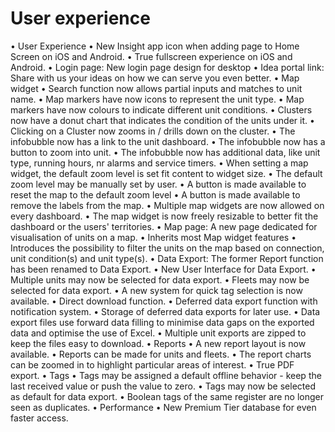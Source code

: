 # User experience

• User Experience • New Insight app icon when adding page to Home Screen on iOS and Android. • True fullscreen experience on iOS and Android. • Login page: New login page design for desktop • Idea portal link: Share with us your ideas on how we can serve you even better. • Map widget • Search function now allows partial inputs and matches to unit name. • Map markers have now icons to represent the unit type. • Map markers have now colours to indicate different unit conditions. • Clusters now have a donut chart that indicates the condition of the units under it. • Clicking on a Cluster now zooms in / drills down on the cluster. • The infobubble now has a link to the unit dashboard. • The infobubble now has a button to zoom into unit. • The infobubble now has additional data, like unit type, running hours, nr alarms and service timers. • When setting a map widget, the default zoom level is set fit content to widget size. • The default zoom level may be manually set by user. • A button is made available to reset the map to the default zoom level • A button is made available to remove the labels from the map. • Multiple map widgets are now allowed on every dashboard. • The map widget is now freely resizable to better fit the dashboard or the users' territories. • Map page: A new page dedicated for visualisation of units on a map. • Inherits most Map widget features • Introduces the possibility to filter the units on the map based on connection, unit condition\(s\) and unit type\(s\). • Data Export: The former Report function has been renamed to Data Export. • New User Interface for Data Export. • Multiple units may now be selected for data export. • Fleets may now be selected for data export. • A new system for quick tag selection is now available. • Direct download function. • Deferred data export function with notification system. • Storage of deferred data exports for later use. • Data export files use forward data filling to minimise data gaps on the exported data and optimise the use of Excel. • Multiple unit exports are zipped to keep the files easy to download. • Reports • A new report layout is now available. • Reports can be made for units and fleets. • The report charts can be zoomed in to highlight particular areas of interest. • True PDF export. • Tags • Tags may be assigned a default offline behavior - keep the last received value or push the value to zero. • Tags may now be selected as default for data export. • Boolean tags of the same register are no longer seen as duplicates. • Performance • New Premium Tier database for even faster access.

